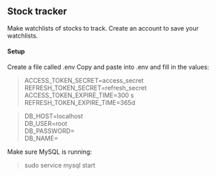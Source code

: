 ## Stock tracker

Make watchlists of stocks to track. Create an account to save your watchlists.


#### Setup
Create a file called .env
Copy and paste into .env and fill in the values:
>ACCESS_TOKEN_SECRET=access_secret <br>
>REFRESH_TOKEN_SECRET=refresh_secret<br>
>ACCESS_TOKEN_EXPIRE_TIME=300 s<br>
>REFRESH_TOKEN_EXPIRE_TIME=365d<br>

>DB_HOST=localhost<br>
>DB_USER=root<br>
>DB_PASSWORD=<br>
>DB_NAME=<br>


Make sure MySQL is running:
> sudo service mysql start


